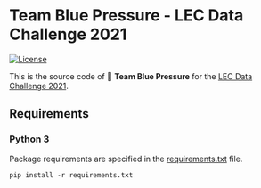 # Team Blue Pressure - LEC Data Challenge 2021

[![License](https://img.shields.io/badge/License-AGPL%203.0-yellow?style=popout-square)](LICENSE.txt)

This is the source code of 🔵 **Team Blue Pressure** for the [LEC Data Challenge 2021](https://www.lec.at/research-area-2/lec-data-challenge-2021/?lang=en/).

## Requirements

### Python 3

Package requirements are specified in the [requirements.txt](requirements.txt) file.

```
pip install -r requirements.txt
```
